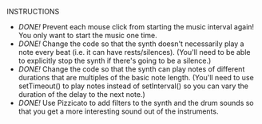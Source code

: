 INSTRUCTIONS

- *DONE!* Prevent each mouse click from starting the music interval again! You only want to start the music one time.
- *DONE!* Change the code so that the synth doesn't necessarily play a note every beat (i.e. it can have rests/silences). (You'll need to be able to explicitly stop the synth if there's going to be a silence.)
- *DONE!* Change the code so that the synth can play notes of different durations that are multiples of the basic note length. (You'll need to use setTimeout() to play notes instead of setInterval() so you can vary the duration of the delay to the next note.)
- *DONE!* Use Pizzicato to add filters to the synth and the drum sounds so that you get a more interesting sound out of the instruments.
